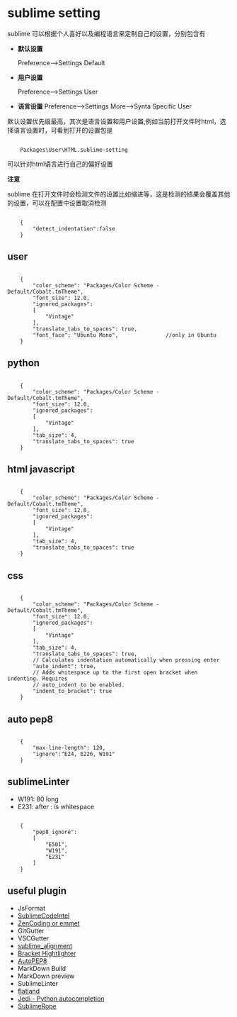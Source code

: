 sublime setting
===========================

sublime 可以根据个人喜好以及编程语言来定制自己的设置，分别包含有

-   **默认设置**
    
    Preference-->Settings Default

-   **用户设置**

    Preference-->Settings User

-   **语言设置**
    Preference-->Settings More-->Synta Specific User

默认设置优先级最高，其次是语言设置和用户设置,例如当前打开文件时html，选择语言设置时，可看到打开的设置包是

```
    
    Packages\User\HTML.sublime-setting

```

可以针对html语言进行自己的偏好设置

**注意**
    
sublime 在打开文件时会检测文件的设置比如缩进等，这是检测的结果会覆盖其他的设置，可以在配置中设置取消检测

```

    {
        "detect_indentation":false
    }

```

user
---------------------

```

    {
        "color_scheme": "Packages/Color Scheme - Default/Cobalt.tmTheme",
        "font_size": 12.0,
        "ignored_packages":
        [
            "Vintage"
        ],
        "translate_tabs_to_spaces": true,
        "font_face": "Ubuntu Mono",               //only in Ubuntu 
    }

```

python
---------------------

```

    {
        "color_scheme": "Packages/Color Scheme - Default/Cobalt.tmTheme",
        "font_size": 12.0,
        "ignored_packages":
        [
            "Vintage"
        ],
        "tab_size": 4,
        "translate_tabs_to_spaces": true
    }

```

html javascript
----------------------

```

    {
        "color_scheme": "Packages/Color Scheme - Default/Cobalt.tmTheme",
        "font_size": 12.0,
        "ignored_packages":
        [
            "Vintage"
        ],
        "tab_size": 4,
        "translate_tabs_to_spaces": true
    }

```

css 
------------------------

```

    {
        "color_scheme": "Packages/Color Scheme - Default/Cobalt.tmTheme",
        "font_size": 12.0,
        "ignored_packages":
        [
            "Vintage"
        ],
        "tab_size": 4,
        "translate_tabs_to_spaces": true,
        // Calculates indentation automatically when pressing enter
        "auto_indent": true,
        // Adds whitespace up to the first open bracket when indenting. Requires
        // auto_indent to be enabled.
        "indent_to_bracket": true
    }

```

auto pep8
-------------------------

```

    {
        "max-line-length": 120,
        "ignore":"E24, E226, W191"
    }
```

sublimeLinter
--------------------------

- W191: 80 long
- E231: after : is whitespace

```

    {
        "pep8_ignore":
        [
            "E501",
            "W191",
            "E231"
        ]
    }

```


useful plugin
----------------------

- JsFormat
- [SublimeCodeIntel](https://github.com/SublimeCodeIntel/SublimeCodeIntel)
- [ZenCoding or emmet](<http://emmet.io>)
- GitGutter
- VSCGutter
- [sublime_alignment](https://github.com/wbond/sublime_alignment)
- [Bracket Hightlighter](https://github.com/facelessuser/BracketHighlighter)
- [AutoPEP8](https://github.com/hhatto/autopep8)
- MarkDown Build
- MarkDown preview
- SublimeLinter
- [flatland](https://github.com/thinkpixellab/flatland)
- [Jedi - Python autocompletion](https://github.com/davidhalter/jedi)
- [SublimeRope](https://github.com/JulianEberius/SublimeRope)
